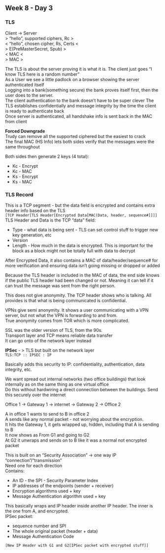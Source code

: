 ## Week 8 - Day 3
### TLS
Client -> Server  
\> “hello”, supported ciphers, Rc >  
< “hello”, chosen cipher, Rs, Certs <  
\> E(PreMasterSecret, Spub) >  
< MAC <  
\> MAC >

The TLS is about the server proving it is what it is. The client just goes “I know TLS here is a random number”  
As a User we see a little padlock on a browser showing the server authenticated itself  
Logging into a bank(something secure) the bank proves itself first, then the user does to the server.  
The client authentication to the bank doesn’t have to be super clever
The TLS establishes confidentially and message integrity by the time the client is ready to authenticate back  
Once server is authenticated, all handshake info is sent back in the MAC from client

**Forced Downgrade**  
Trudy can remove all the supported ciphered but the easiest to crack  
The final MAC (HS Info) lets both sides verify that the messages were the same throughout

Both sides then generate 2 keys (4 total):

* Kc - Encrypt
* Kc - MAC
* Ks - Encrypt
* Ks - MAC

### TLS Record
This is a TCP segment - but the data field is encrypted and contains extra header info based on the TLS  
```[TCP Header[TLS Header[Encrypted Data[MAC(Data, header, sequence#]]]]```  
TLS Header and Data is the TCP “data” field:

* Type - what data is being sent - TLS can set control stuff to trigger new key generation, etc  
* Version
* Length - How much in the data is encrypted. This is important for the block as a block might not be totally full with data to decrypt

After Encrypted Data, it also contains a MAC of data/header/sequence# for more verification and ensuring data isn’t going missing or dropped or added

Because the TLS header is included in the MAC of data, the end side knows if the public TLS header had been changed or not. Meaning it can tell if it can trust the message was sent from the right person.

This does not give anonymity. The TCP header shows who is talking. All provides is that what is being communicated is confidential. 

VPNs give semi anonymity. It shows a user communicating with a VPN server, but not what the VPN is forwarding to and from.  
True anonymity comes from TOR which is more complicated. 

SSL was the older version of TLS, from the 90s.  
Transport layer and TCP means reliable data transfer  
It can go onto of the network layer instead  

**IPSec** - > TLS but built on the network layer  
```TLS:TCP :: IPSEC : IP```

Basically adds this security to IP: confidentiality, authentication, data integrity, etc.

We want spread out internal networks (two office buildings) that look internally as on the same thing as one virtual office  
Do this without hardwiring a direct connection between the buildings. Send this securely over the internet 

Office 1 -> Gateway 1 -> internet -> Gateway 2 -> Office 2

A in office 1 wants to send to B in office 2  
A sends like any normal packet - not worrying about the encryption.  
It hits the Gateway 1, it gets wrapped up, hidden, including that A is sending to B  
It now shows as From G1 and going to G2  
At G2 it unwraps and sends on to B like it was a normal not encrypted packet

This is built on an “Security Association” -> one way IP “connection”/“transmission”  
Need one for each direction  
Contains:

* An ID - the SPI - Security Parameter Index
* IP addresses of the endpoints (sender + receiver)
* Encryption algorithms used + key
* Message Authentication algorithm used + key

This basically wraps and IP header inside another IP header. The inner is the one from A, and encrypted.  
IPSec packet: 

* sequence number and SPI
* The whole original packet (header + data)
* Message Authentication Code

```[New IP Header with G1 and G2[IPSec packet with encrypted stuff]]```